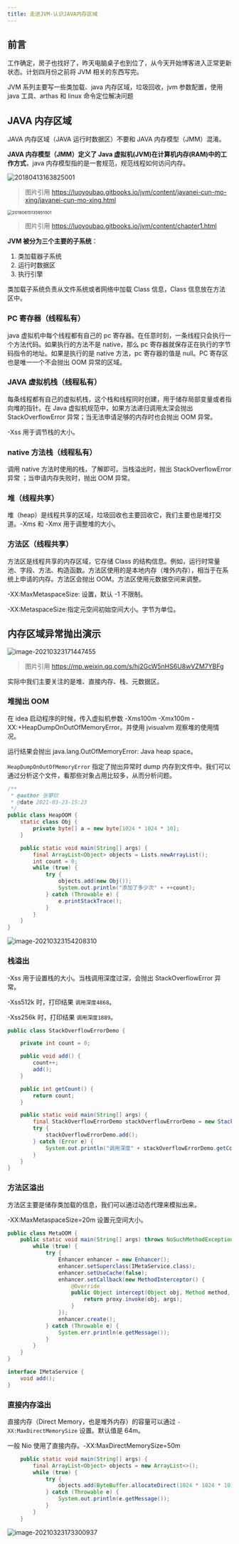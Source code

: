 ```yaml
---
title: 走进JVM-认识JAVA内存区域
---
```


## 前言

工作确定，房子也找好了，昨天电脑桌子也到位了，从今天开始博客进入正常更新状态。计划四月份之前将 JVM 相关的东西写完。

JVM 系列主要写一些类加载、java 内存区域，垃圾回收，jvm 参数配置，使用 java 工具、arthas 和 linux 命令定位解决问题

## JAVA 内存区域

JAVA 内存区域（JAVA 运行时数据区）不要和 JAVA 内存模型（JMM）混淆。

**JAVA 内存模型（JMM）定义了 Java 虚拟机(JVM)在计算机内存(RAM)中的工作方式**，java 内存模型指的是一套规范，规范线程如何访问内存。

![20180413163825001](/blog/20210323144335.png?author=zhangpanqin)

> 图片引用 https://luoyoubao.gitbooks.io/jvm/content/javanei-cun-mo-xing/javanei-cun-mo-xing.html

<img src="/blog/20210323144519.png?author=zhangpanqin" alt="20180615135951001" style="zoom: 67%;" />

> 图片引用 https://luoyoubao.gitbooks.io/jvm/content/chapter1.html

**JVM 被分为三个主要的子系统**：

1. 类加载器子系统
2. 运行时数据区
3. 执行引擎

类加载子系统负责从文件系统或者网络中加载 Class 信息，Class 信息放在方法区中。

### PC 寄存器（线程私有）

java 虚拟机中每个线程都有自己的 pc 寄存器。在任意时刻，一条线程只会执行一个方法代码。如果执行的方法不是 native，那么 pc 寄存器就保存正在执行的字节码指令的地址。如果是执行的是 native 方法，pc 寄存器的值是 null。PC 寄存区也是唯一一个不会抛出 OOM 异常的区域。

### JAVA 虚拟机栈（线程私有）

每条线程都有自己的虚拟机栈，这个栈和线程同时创建，用于储存局部变量或者指向堆的指针。在 Java 虚拟机规范中，如果方法递归调用太深会抛出 StackOverflowError 异常；当无法申请足够的内存时也会抛出 OOM 异常。

-Xss 用于调节栈的大小。

### native 方法栈（线程私有）

调用 native 方法时使用的栈，了解即可。当栈溢出时，抛出 StackOverflowError 异常 ；当申请内存失败时，抛出 OOM 异常。

### 堆（线程共享）

堆（heap）是线程共享的区域，垃圾回收也主要回收它，我们主要也是堆打交道。-Xms 和 -Xmx 用于调整堆的大小。

### 方法区（线程共享）

方法区是线程共享的内存区域，它存储 Class 的结构信息。例如，运行时常量池、字段、方法、构造函数。方法区使用的是本地内存（堆外内存），相当于在系统上申请的内存。方法区会抛出 OOM。方法区使用元数据空间来调整。

-XX:MaxMetaspaceSize: 设置，默认 -1 不限制。

-XX:MetaspaceSize:指定元空间初始空间大小。字节为单位。

## 内存区域异常抛出演示

![image-20210323171447455](/blog/20210323171447.png?author=zhangpanqin)

> 图片引用 https://mp.weixin.qq.com/s/hj2GcW5nHS6U8wVZM7YBFg

实际中我们主要关注的是堆、直接内存、栈、元数据区。

### 堆抛出 OOM

在 idea 启动程序的时候，传入虚拟机参数 -Xms100m -Xmx100m -XX:+HeapDumpOnOutOfMemoryError。并使用 jvisualvm 观察堆的使用情况。

运行结果会抛出 java.lang.OutOfMemoryError: Java heap space。

`HeapDumpOnOutOfMemoryError` 指定了抛出异常时 dump 内存到文件中。我们可以通过分析这个文件，看那些对象占用比较多，从而分析问题。

```java
/**
 * @author 张攀钦
 * @date 2021-03-23-15:23
 */
public class HeapOOM {
    static class Obj {
        private byte[] a = new byte[1024 * 1024 * 10];
    }

    public static void main(String[] args) {
        final ArrayList<Object> objects = Lists.newArrayList();
        int count = 0;
        while (true) {
            try {
                objects.add(new Obj());
                System.out.println("添加了多少次" + ++count);
            } catch (Throwable e) {
                e.printStackTrace();
            }
        }
    }
}
```

![image-20210323154208310](/blog/20210323154208.png?author=zhangpanqin)

### 栈溢出

-Xss 用于设置栈的大小。当栈调用深度过深，会抛出 StackOverflowError 异常。

-Xss512k 时，打印结果 `调用深度4868`。

-Xss256k 时，打印结果 `调用深度1889`。

```java
public class StackOverflowErrorDemo {

    private int count = 0;

    public void add() {
        count++;
        add();
    }

    public int getCount() {
        return count;
    }

    public static void main(String[] args) {
        final StackOverflowErrorDemo stackOverflowErrorDemo = new StackOverflowErrorDemo();
        try {
            stackOverflowErrorDemo.add();
        } catch (Error e) {
            System.out.println("调用深度" + stackOverflowErrorDemo.getCount());
        }
    }
}
```

### 方法区溢出

方法区主要是储存类加载的信息，我们可以通过动态代理来模拟出来。

-XX:MaxMetaspaceSize=20m 设置元空间大小。

```java
public class MetaOOM {
    public static void main(String[] args) throws NoSuchMethodException, IllegalAccessException, InvocationTargetException, InstantiationException {
        while (true) {
            try {
                Enhancer enhancer = new Enhancer();
                enhancer.setSuperclass(IMetaService.class);
                enhancer.setUseCache(false);
                enhancer.setCallback(new MethodInterceptor() {
                    @Override
                    public Object intercept(Object obj, Method method, Object[] args, MethodProxy proxy) throws Throwable {
                        return proxy.invoke(obj, args);
                    }
                });
                enhancer.create();
            } catch (Throwable e) {
                System.err.println(e.getMessage());
            }
        }
    }
}

interface IMetaService {
    void add();
}
```

### 直接内存溢出

直接内存（Direct Memory，也是堆外内存）的容量可以通过 `-XX:MaxDirectMemorySize` 设置。默认值是 64m。

一般 Nio 使用了直接内存。-XX:MaxDirectMemorySize=50m

```java
    public static void main(String[] args) {
        final ArrayList<Object> objects = new ArrayList<>();
        while (true) {
            try {
                objects.add(ByteBuffer.allocateDirect(1024 * 1024 * 10));
            } catch (Throwable e) {
                System.out.println(e.getMessage());
            }
        }
    }
```

![image-20210323173300937](/blog/20210323173300.png?author=zhangpanqin)
